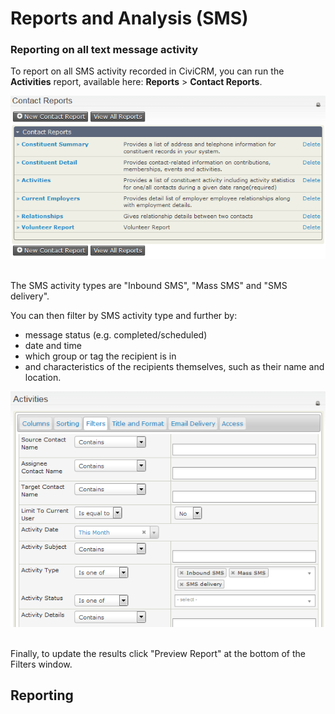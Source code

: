 Reports and Analysis (SMS)
==========================

### Reporting on all text message activity

To report on all SMS activity recorded in CiviCRM, you can run the
**Activities** report, available here: **Reports** > **Contact
Reports**.

![](/images/contact%20report%20listing.PNG) 
 

The SMS activity types are "Inbound SMS", "Mass SMS" and "SMS delivery".

You can then filter by SMS activity type and further by:

-   message status (e.g. completed/scheduled)
-   date and time
-   which group or tag the recipient is in
-   and characteristics of the recipients themselves, such as their name
    and location.

![](/images/SMS%20types.PNG) 
 

Finally, to update the results click "Preview Report" at the bottom of
the Filters window. 

Reporting
---------
